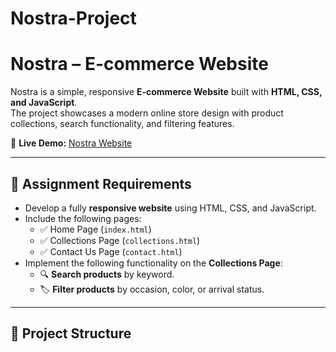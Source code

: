 # Nostra-Project
# Nostra – E-commerce Website  

Nostra is a simple, responsive **E-commerce Website** built with **HTML, CSS, and JavaScript**.  
The project showcases a modern online store design with product collections, search functionality, and filtering features.  

🔗 **Live Demo:** [Nostra Website](https://errormakesclever.github.io/Nostra-Ecommerce-Js/index.html)

---

## 📌 Assignment Requirements  

- Develop a fully **responsive website** using HTML, CSS, and JavaScript.  
- Include the following pages:  
  - ✅ Home Page (`index.html`)  
  - ✅ Collections Page (`collections.html`)  
  - ✅ Contact Us Page (`contact.html`)  
- Implement the following functionality on the **Collections Page**:  
  - 🔍 **Search products** by keyword.  
  - 🏷️ **Filter products** by occasion, color, or arrival status.  

---

## 📂 Project Structure  


